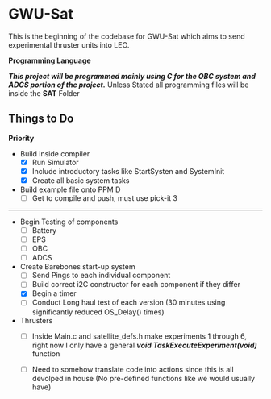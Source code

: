 # GWU-Sat

This is the beginning of the codebase for GWU-Sat which aims to send experimental thruster units into LEO.


**Programming Language**

***This project will be programmed mainly using C for the OBC system and ADCS portion of the project.***
Unless Stated all programming files will be inside the **SAT** Folder

## Things to Do

**Priority**
- Build inside compiler
    - [x] Run Simulator
    - [x] Include introductory tasks like StartSysten and SystemInit
    - [x] Create all basic system tasks

- Build example file onto PPM D
    - [ ] Get to compile and push, must use pick-it 3

---------------------------------------------

- Begin Testing of components 
    - [ ] Battery
    - [ ] EPS
    - [ ] OBC
    - [ ] ADCS
- Create Barebones start-up system
    - [ ] Send Pings to each individual component
    - [ ] Build correct i2C constructor for each component if they differ
    - [x] Begin a timer
    - [ ] Conduct Long haul test of each version (30 minutes using significantly reduced OS_Delay() times) 
- Thrusters
    - [ ] Inside Main.c and satellite_defs.h make experiments 1 through 6, right now I only have a general ***void TaskExecuteExperiment(void)*** function
    - [ ] Need to somehow translate code into actions since this is all devolped in house (No pre-defined functions like we would usually have)



